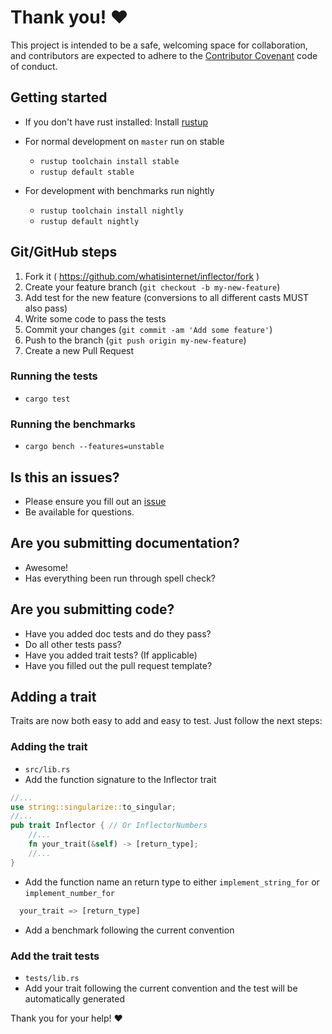 # Thank you! :heart:

This project is intended to be a safe, welcoming space for collaboration, and contributors are expected to adhere to the [Contributor Covenant](http://contributor-covenant.org) code of conduct.

## Getting started
- If you don't have rust installed: Install [rustup](https://www.rustup.rs/)
- For normal development on `master` run on stable
  - `rustup toolchain install stable`
  - `rustup default stable`

- For development with benchmarks run nightly
  - `rustup toolchain install nightly`
  - `rustup default nightly`

## Git/GitHub steps
1. Fork it ( https://github.com/whatisinternet/inflector/fork )
2. Create your feature branch (`git checkout -b my-new-feature`)
3. Add test for the new feature (conversions to all different casts MUST also
   pass)
4. Write some code to pass the tests
5. Commit your changes (`git commit -am 'Add some feature'`)
6. Push to the branch (`git push origin my-new-feature`)
7. Create a new Pull Request

### Running the tests
- `cargo test`

### Running the benchmarks
- `cargo bench --features=unstable`

## Is this an issues?

- Please ensure you fill out an [issue](https://github.com/whatisinternet/inflector/issues)
- Be available for questions.

## Are you submitting documentation?

- Awesome!
- Has everything been run through spell check?

## Are you submitting code?

- Have you added doc tests and do they pass?
- Do all other tests pass?
- Have you added trait tests? (If applicable)
- Have you filled out the pull request template?


## Adding a trait
Traits are now both easy to add and easy to test. Just follow the next steps:

### Adding the trait
- `src/lib.rs`
- Add the function signature to the Inflector trait
```rust
//...
use string::singularize::to_singular;
//...
pub trait Inflector { // Or InflectorNumbers
    //...
    fn your_trait(&self) -> [return_type];
    //...
}
```
- Add the function name an return type to either `implement_string_for` or
   `implement_number_for`
```rust
  your_trait => [return_type]
```
- Add a benchmark following the current convention

### Add the trait tests
- `tests/lib.rs`
- Add your trait following the current convention and the test will be
   automatically generated

Thank you for your help! :heart:
